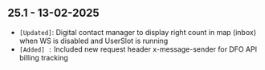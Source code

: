 ## 25.1 - 13-02-2025 ##

- `[Updated]`: Digital contact manager to display right count in map (inbox) when WS is disabled and UserSlot is running
- `[Added] :` Included new request header x-message-sender for DFO API billing tracking